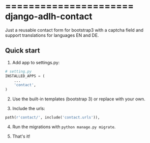 ======================
django-adlh-contact
======================

Just a reusable contact form for bootstrap3 with a captcha field and support
translations for languages EN and DE.

Quick start
-----------

1) Add app to settings.py:
```python
# setting.py
INSTALLED_APPS = (
    ...
    'contact',
)
```


2) Use the built-in templates (bootstrap 3) or replace with your own.

3) Include the urls:
```python
path(r'contact/', include('contact.urls')),
```

4) Run the migrations with `python manage.py migrate`.

5) That's it! 
